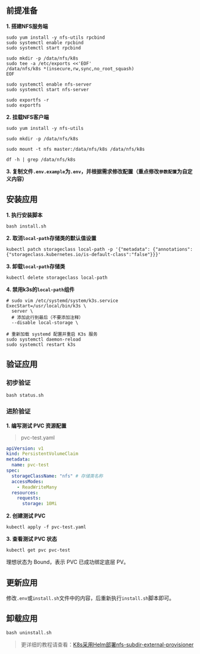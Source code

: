 前提准备
---

**1. 搭建NFS服务端**

```shell
sudo yum install -y nfs-utils rpcbind
sudo systemctl enable rpcbind
sudo systemctl start rpcbind

sudo mkdir -p /data/nfs/k8s
sudo tee -a /etc/exports <<'EOF'
/data/nfs/k8s *(insecure,rw,sync,no_root_squash)
EOF

sudo systemctl enable nfs-server
sudo systemctl start nfs-server

sudo exportfs -r
sudo exportfs
```

**2. 挂载NFS客户端**

```shell
sudo yum install -y nfs-utils

sudo mkdir -p /data/nfs/k8s 

sudo mount -t nfs master:/data/nfs/k8s /data/nfs/k8s

df -h | grep /data/nfs/k8s
```

**3. 复制文件`.env.example`为`.env`，并根据需求修改配置（重点修改`参数配置`为自定义内容）**

安装应用
---

**1. 执行安装脚本**

```shell
bash install.sh
```

**2. 取消`local-path`存储类的默认值设置**

```shell
kubectl patch storageclass local-path -p '{"metadata": {"annotations":{"storageclass.kubernetes.io/is-default-class":"false"}}}'
```

**3. 卸载`local-path`存储类**

```shell
kubectl delete storageclass local-path
```

**4. 禁用k3s的`local-path`组件**

```shell
# sudo vim /etc/systemd/system/k3s.service
ExecStart=/usr/local/bin/k3s \
  server \
  # 添加此行到最后（不要添加注释）
  --disable local-storage \

# 重新加载 systemd 配置并重启 K3s 服务
sudo systemctl daemon-reload
sudo systemctl restart k3s
```
   
验证应用
---

### 初步验证

```shell
bash status.sh
```

### 进阶验证

**1. 编写测试 PVC 资源配置**

> pvc-test.yaml
```yaml
apiVersion: v1
kind: PersistentVolumeClaim
metadata:
  name: pvc-test
spec:
  storageClassName: "nfs" # 存储类名称
  accessModes:
    - ReadWriteMany
  resources:
    requests:
      storage: 10Mi
```

**2. 创建测试 PVC**

```shell
kubectl apply -f pvc-test.yaml
```
   
**3. 查看测试 PVC 状态**

```shell
kubectl get pvc pvc-test
```
理想状态为 Bound，表示 PVC 已成功绑定底层 PV。

更新应用
---

修改`.env`或`install.sh`文件中的内容，后重新执行`install.sh`脚本即可。

卸载应用
---

```shell
bash uninstall.sh
```

> 更详细的教程请查看：[K8s采用Helm部署nfs-subdir-external-provisioner](https://lbs.wiki/pages/cebdd494/)
